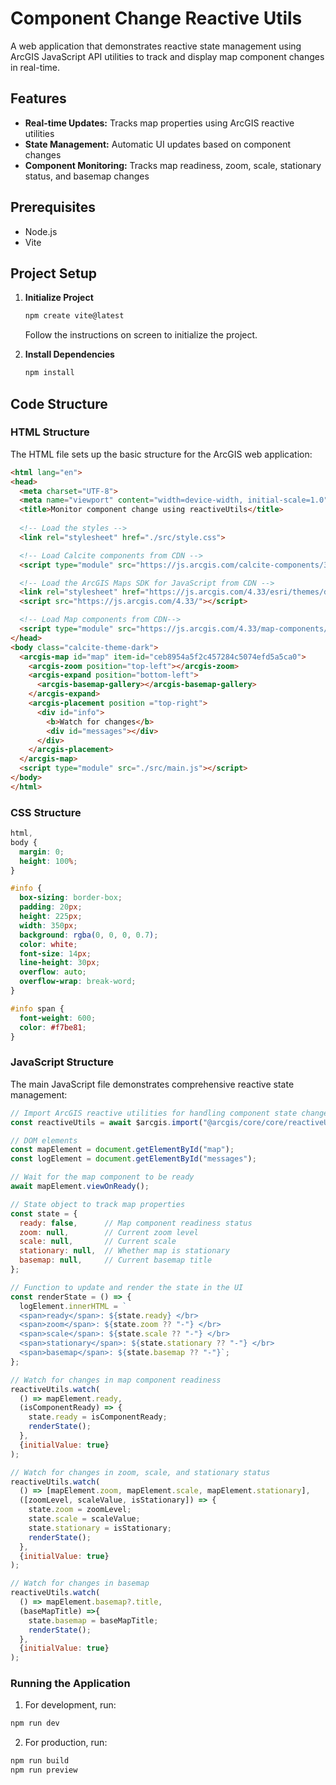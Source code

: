 # Component Change Reactive Utils

A web application that demonstrates reactive state management using ArcGIS JavaScript API utilities to track and display map component changes in real-time.

## Features

* **Real-time Updates:** Tracks map properties using ArcGIS reactive utilities
* **State Management:** Automatic UI updates based on component changes
* **Component Monitoring:** Tracks map readiness, zoom, scale, stationary status, and basemap changes

## Prerequisites

* Node.js
* Vite

## Project Setup

1. **Initialize Project**

    ```bash
    npm create vite@latest
    ```

    Follow the instructions on screen to initialize the project.

2. **Install Dependencies**

    ```bash
    npm install
    ```

## Code Structure

### HTML Structure

The HTML file sets up the basic structure for the ArcGIS web application:

```html
<html lang="en">
<head>
  <meta charset="UTF-8">
  <meta name="viewport" content="width=device-width, initial-scale=1.0">
  <title>Monitor component change using reactiveUtils</title>
  
  <!-- Load the styles -->
  <link rel="stylesheet" href="./src/style.css">

  <!-- Load Calcite components from CDN -->
  <script type="module" src="https://js.arcgis.com/calcite-components/3.2.1/calcite.esm.js"></script>

  <!-- Load the ArcGIS Maps SDK for JavaScript from CDN -->
  <link rel="stylesheet" href="https://js.arcgis.com/4.33/esri/themes/dark/main.css">
  <script src="https://js.arcgis.com/4.33/"></script>

  <!-- Load Map components from CDN-->
  <script type="module" src="https://js.arcgis.com/4.33/map-components/"></script>
</head>
<body class="calcite-theme-dark">
  <arcgis-map id="map" item-id="ceb8954a5f2c457284c5074efd5a5ca0">
    <arcgis-zoom position="top-left"></arcgis-zoom>
    <arcgis-expand position="bottom-left">
      <arcgis-basemap-gallery></arcgis-basemap-gallery>
    </arcgis-expand>
    <arcgis-placement position ="top-right">
      <div id="info">
        <b>Watch for changes</b>
        <div id="messages"></div>
      </div>
    </arcgis-placement>
  </arcgis-map>
  <script type="module" src="./src/main.js"></script>
</body>
</html>

```

### CSS Structure

```css
html,
body {
  margin: 0;
  height: 100%;
}

#info {
  box-sizing: border-box;
  padding: 20px;
  height: 225px;
  width: 350px;
  background: rgba(0, 0, 0, 0.7);
  color: white;
  font-size: 14px;
  line-height: 30px;
  overflow: auto;
  overflow-wrap: break-word;
}

#info span {
  font-weight: 600;
  color: #f7be81;
}

```

### JavaScript Structure

The main JavaScript file demonstrates comprehensive reactive state management:

```javascript
// Import ArcGIS reactive utilities for handling component state changes
const reactiveUtils = await $arcgis.import("@arcgis/core/core/reactiveUtils");

// DOM elements
const mapElement = document.getElementById("map");
const logElement = document.getElementById("messages");

// Wait for the map component to be ready
await mapElement.viewOnReady();

// State object to track map properties
const state = {
  ready: false,      // Map component readiness status
  zoom: null,        // Current zoom level
  scale: null,       // Current scale
  stationary: null,  // Whether map is stationary
  basemap: null,     // Current basemap title
};

// Function to update and render the state in the UI
const renderState = () => {
  logElement.innerHTML = `
  <span>ready</span>: ${state.ready} </br>
  <span>zoom</span>: ${state.zoom ?? "-"} </br>
  <span>scale</span>: ${state.scale ?? "-"} </br>
  <span>stationary</span>: ${state.stationary ?? "-"} </br>
  <span>basemap</span>: ${state.basemap ?? "-"}`;
};

// Watch for changes in map component readiness
reactiveUtils.watch(
  () => mapElement.ready,
  (isComponentReady) => {
    state.ready = isComponentReady;
    renderState();
  },
  {initialValue: true}
);

// Watch for changes in zoom, scale, and stationary status
reactiveUtils.watch(
  () => [mapElement.zoom, mapElement.scale, mapElement.stationary],
  ([zoomLevel, scaleValue, isStationary]) => {
    state.zoom = zoomLevel;
    state.scale = scaleValue;
    state.stationary = isStationary;
    renderState();
  },
  {initialValue: true}
);

// Watch for changes in basemap
reactiveUtils.watch(
  () => mapElement.basemap?.title,
  (baseMapTitle) =>{
    state.basemap = baseMapTitle;
    renderState();
  },
  {initialValue: true}
);
```

### Running the Application

1. For development, run:
```bash
npm run dev
```

2. For production, run:
```bash
npm run build
npm run preview
```

